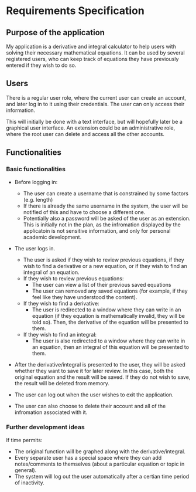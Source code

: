 # Requirements Specification

## Purpose of the application
My application is a derivative and integral calculator to help users with solving their necessary mathematical equations. It can be used by several registered users, who can keep track of equations they have previously entered if they wish to do so.

## Users
There is a regular user role, where the current user can create an account, and later log in to it using their credentials. The user can only access their information.

This will initially be done with a text interface, but will hopefully later be a graphical user interface.
An extension could be an administrative role, where the root user can delete and access all the other accounts.

## Functionalities

### Basic functionalities
- Before logging in:
  - The user can create a username that is constrained by some factors (e.g. length)
  - If there is already the same username in the system, the user will be notified of this and have to choose a different one.
  - Potentially also a password will be asked of the user as an extension. This is initially not in the plan, as the infromation displayed by the applicatoin is not sensitive information, and only for personal academic development.
- The user logs in.
  - The user is asked if they wish to review previous equations, if they wish to find a derivative or a new equation, or if they wish to find an integral of an equation.
  - If they wish to review previous equations:
     - The user can view a list of their previous saved equations
     - The user can removed any saved equations (for example, if they feel like they have understood the content).
  - If they wish to find a derivative:
     - The user is redirected to a window where they can write in an equation (if they equation is mathematically invalid, they will be told so). Then, the derivative of the equation will be presented to them.
  - If they wish to find an integral:
     - The user is also redirected to a window where they can write in an equation, then an integral of this equation will be presented to them.

- After the derivative/integral is presented to the user, they will be asked whether they want to save it for later review. In this case, both the original equation and the result will be saved. If they do not wish to save, the result will be deleted from memory.
- The user can log out when the user wishes to exit the application.
- The user can also choose to delete their account and all of the infromation associated with it.

### Further development ideas
If time permits:
- The original function will be graphed along with the derivative/integral.
- Every separate user has a special space where they can add notes/comments to themselves (about a particular equation or topic in general).
- The system will log out the user automatically after a certian time period of inactivity.

